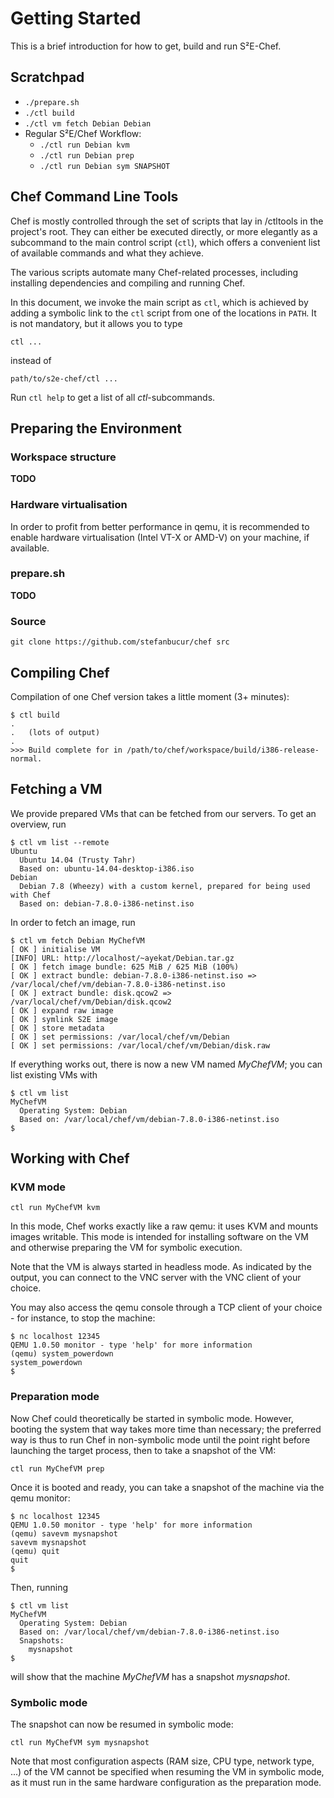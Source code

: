 Getting Started
===============

This is a brief introduction for how to get, build and run S²E-Chef.


Scratchpad
----------

* `./prepare.sh`
* `./ctl build`
* `./ctl vm fetch Debian Debian`
* Regular S²E/Chef Workflow:
  * `./ctl run Debian kvm`
  * `./ctl run Debian prep`
  * `./ctl run Debian sym SNAPSHOT`


Chef Command Line Tools
-----------------------

Chef is mostly controlled through the set of scripts that lay in /ctltools in
the project's root. They can either be executed directly, or more elegantly as
a subcommand to the main control script (`ctl`), which offers a convenient list
of available commands and what they achieve.

The various scripts automate many Chef-related processes, including installing
dependencies and compiling and running Chef.

In this document, we invoke the main script as `ctl`, which is achieved by
adding a symbolic link to the `ctl` script from one of the locations in `PATH`.
It is not mandatory, but it allows you to type

	ctl ...

instead of

	path/to/s2e-chef/ctl ...

Run `ctl help` to get a list of all *ctl*-subcommands.


Preparing the Environment
-------------------------

### Workspace structure

**TODO**

### Hardware virtualisation

In order to profit from better performance in qemu, it is recommended to enable
hardware virtualisation (Intel VT-X or AMD-V) on your machine, if available.

### prepare.sh

**TODO**

### Source

	git clone https://github.com/stefanbucur/chef src


Compiling Chef
--------------

Compilation of one Chef version takes a little moment (3+ minutes):

	$ ctl build
	.
	.   (lots of output)
	.
	>>> Build complete for in /path/to/chef/workspace/build/i386-release-normal.


Fetching a VM
-------------

We provide prepared VMs that can be fetched from our servers. To get an
overview, run

	$ ctl vm list --remote
	Ubuntu
	  Ubuntu 14.04 (Trusty Tahr)
	  Based on: ubuntu-14.04-desktop-i386.iso
	Debian
	  Debian 7.8 (Wheezy) with a custom kernel, prepared for being used with Chef
	  Based on: debian-7.8.0-i386-netinst.iso

In order to fetch an image, run

	$ ctl vm fetch Debian MyChefVM
	[ OK ] initialise VM
	[INFO] URL: http://localhost/~ayekat/Debian.tar.gz
	[ OK ] fetch image bundle: 625 MiB / 625 MiB (100%)
	[ OK ] extract bundle: debian-7.8.0-i386-netinst.iso => /var/local/chef/vm/debian-7.8.0-i386-netinst.iso
	[ OK ] extract bundle: disk.qcow2 => /var/local/chef/vm/Debian/disk.qcow2
	[ OK ] expand raw image
	[ OK ] symlink S2E image
	[ OK ] store metadata
	[ OK ] set permissions: /var/local/chef/vm/Debian
	[ OK ] set permissions: /var/local/chef/vm/Debian/disk.raw

If everything works out, there is now a new VM named *MyChefVM*; you can list
existing VMs with

	$ ctl vm list
	MyChefVM
	  Operating System: Debian
	  Based on: /var/local/chef/vm/debian-7.8.0-i386-netinst.iso
	$


Working with Chef
-----------------

### KVM mode

	ctl run MyChefVM kvm

In this mode, Chef works exactly like a raw qemu: it uses KVM and mounts images
writable. This mode is intended for installing software on the VM and otherwise
preparing the VM for symbolic execution.

Note that the VM is always started in headless mode. As indicated by the output,
you can connect to the VNC server with the VNC client of your choice.

You may also access the qemu console through a TCP client of your choice - for
instance, to stop the machine:

	$ nc localhost 12345
	QEMU 1.0.50 monitor - type 'help' for more information
	(qemu) system_powerdown
	system_powerdown
	$

### Preparation mode

Now Chef could theoretically be started in symbolic mode. However, booting the
system that way takes more time than necessary; the preferred way is thus to run
Chef in non-symbolic mode until the point right before launching the target
process, then to take a snapshot of the VM:

	ctl run MyChefVM prep

Once it is booted and ready, you can take a snapshot of the machine via the qemu
monitor:

	$ nc localhost 12345
	QEMU 1.0.50 monitor - type 'help' for more information
	(qemu) savevm mysnapshot
	savevm mysnapshot
	(qemu) quit
	quit
	$

Then, running

	$ ctl vm list
	MyChefVM
	  Operating System: Debian
	  Based on: /var/local/chef/vm/debian-7.8.0-i386-netinst.iso
	  Snapshots:
	    mysnapshot
	$

will show that the machine *MyChefVM* has a snapshot *mysnapshot*.

### Symbolic mode

The snapshot can now be resumed in symbolic mode:

	ctl run MyChefVM sym mysnapshot

Note that most configuration aspects (RAM size, CPU type, network type, ...) of
the VM cannot be specified when resuming the VM in symbolic mode, as it must run
in the same hardware configuration as the preparation mode.
